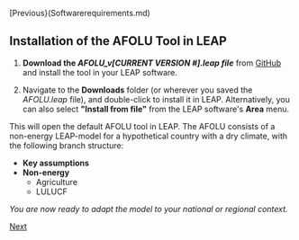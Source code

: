 [Previous}(Softwarerequirements.md)

## Installation of the AFOLU Tool in LEAP

1. **Download the *AFOLU_v[CURRENT VERSION #].leap file*** from [GitHub](https://github.com/sei-international/AFOLU-tool) and install the tool in your LEAP software.

2. Navigate to the **Downloads** folder (or wherever you saved the *AFOLU.leap* file), and double-click to install it in LEAP. Alternatively, you can also select **"Install from file"** from the LEAP software's **Area** menu.

This will open the default AFOLU tool in LEAP. The AFOLU consists of a non-energy LEAP-model  for a hypothetical country with a dry climate, with the following branch structure:

- **Key assumptions**
- **Non-energy**
  - Agriculture
  - LULUCF

*You are now ready to adapt the model to your national or regional context.*

[Next](Modelsetup.md)

